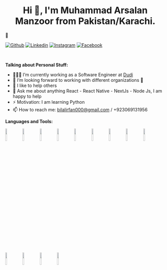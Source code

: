 <!-- Your title -->
## <h1 align="center">Hi 👋, I'm Muhammad Arsalan Manzoor from Pakistan/Karachi.</h1>🚀 

<!-- Your badges
You can use the website to generate badges: https://shields.io/
-->

[![Github](https://img.shields.io/badge/-Github-000?style=flat&logo=Github&logoColor=white)](https://github.com/bilal112)
[![Linkedin](https://img.shields.io/badge/-LinkedIn-blue?style=flat&logo=Linkedin&logoColor=white)](https://www.linkedin.com/in/bilal-irfan/)
[![Instagram](https://img.shields.io/badge/-Instagram-c13584?style=flat&labelColor=c13584&logo=instagram&logoColor=white)](https://www.instagram.com/_bilal_irfan/)
[![Facebook](https://img.shields.io/badge/Facebook-1877F2?style=flat&logo=facebook&logoColor=white)](https://www.facebook.com/OfficalBilal)



&nbsp;

<!-- Talking about you -->
**Talking about Personal Stuff:**

<!-- Any image aligned to the right. Beware the width -->

- 👨🏽‍💻 I’m currently working as a Software Engineer at [Dudi](https://github.com/DudiApp)
- 👯 I’m looking forward to working with different organizations 🤝
- 🤔 I like to help others
- 💬 Ask me about anything React - React Native - NextJs - Node Js, I am happy to help
- ⚡️ Motivation: I am learning Python
- 📫 How to reach me: bilalirfan000@gmail.com / +923069131956 

**Languages and Tools:** 

<!-- Your github readme stats
You can use this api: https://github.com/anuraghazra/github-readme-stats
-->
<p>
    <!-- Your languages and tools. Could you be careful with the alignment? 
    You can use these sites to get logos: https://www.vectorlogo.zone or https://simpleicons.org/
    -->
   <img width="10%" src="https://www.vectorlogo.zone/logos/javascript/javascript-icon.svg">
   <img width="10%" src="https://www.vectorlogo.zone/logos/reactjs/reactjs-icon.svg">
   <img width="10%" src="https://www.vectorlogo.zone/logos/nextjs/nextjs-icon.svg">
   <img width="10%" src="https://www.vectorlogo.zone/logos/typescriptlang/typescriptlang-icon.svg">
   <img width="10%" src="https://www.vectorlogo.zone/logos/w3_html5/w3_html5-ar21.svg">
   <img width="10%" src="https://www.vectorlogo.zone/logos/netlifyapp_watercss/netlifyapp_watercss-ar21.svg">
   <img width="10%" src="https://gw.alipayobjects.com/zos/rmsportal/KDpgvguMpGfqaHPjicRK.svg">
   <img width="10%" src="https://www.vectorlogo.zone/logos/python/python-icon.svg">
   <img width="10%" src="https://www.vectorlogo.zone/logos/sqlite/sqlite-ar21.svg">
   <img width="10%" src="https://www.vectorlogo.zone/logos/firebase/firebase-ar21.svg">
   <img width="10%" src="https://www.vectorlogo.zone/logos/git-scm/git-scm-ar21.svg">
   <img width="10%" src="https://www.vectorlogo.zone/logos/socketio/socketio-ar21.svg">
   <img width="10%" src="https://www.vectorlogo.zone/logos/sass-lang/sass-lang-icon.svg">
  </p>

<br/>


